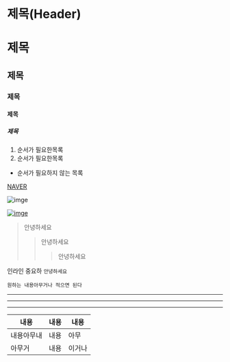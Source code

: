# 제목(Header)

# 제목
## 제목
### 제목
#### 제목
##### 제목


1. 순서가 필요한목록
1. 순서가 필요한목록
- 순서가 필요하지 않는 목록

[NAVER](https://www.naver.com/)

![imge](https://heropy.blog/css/images/logo.png)


[![imge](https://heropy.blog/css/images/logo.png)](https://heropy.blog/css/images/logo.png)


> 안녕하세요
>> 안녕하세요
>>> 안녕하세요

인라인 중요하 `안녕하세요`

```아무거나
원하는 내용아무거나 적으면 된다
```
---
***
___

 내용 | 내용 | 내용 |
 -- | -- | -- |
 내용아무내 | 내용 | 아무  
 아무거 | 내용 | 이거나

